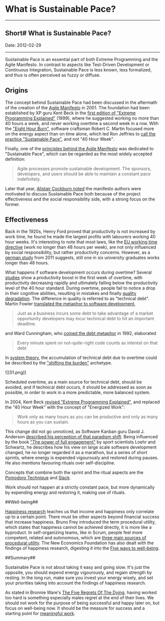 # What is Sustainable Pace?
----

Short# What is Sustainable Pace?
----

Date: 2012-02-29

----
 

Sustainable Pace is an essential part of both Extreme Programming and the Agile Manifesto. In contrast to aspects like Test-Driven Development or Continuous Integration, Sustainable Pace is less known, less formalized, and thus is often perceived as fuzzy or diffuse.

## Origins ##

The concept behind Sustainable Pace had been discussed in the aftermath of the creation of the [Agile Manifesto](http://agilemanifesto.org) in 2001. The foundation had been established by XP guru Kent Beck in the [first edition of "Extreme Programming Explained"](http://www.amazon.com/Extreme-Programming-Explained-Embrace-Change/dp/0201616416/) (1999), where he suggested working no more than 40 hours a week, and never working overtime a second week in a row. With the ["Eight Hour Burn"](http://c2.com/cgi/wiki?EightHourBurn), software craftsman Robert C. Martin focused more on the energy aspect than on time alone, which led Ron Jeffries to [call the practice "Sustainable Pace"](http://c2.com/cgi/wiki?SustainablePace), and not "40 Hour Week".

Finally, one of the [principles behind the Agile Manifesto](http://agilemanifesto.org/principles.html) was dedicated to "Sustainable Pace", which can be regarded as the most widely accepted definition:

> Agile processes promote sustainable development. The sponsors, developers, and users should be able to maintain a constant pace indefinitely.

Later that year, [Alistair Cockburn noted](http://www.amazon.com/Agile-Software-Development-Cooperative-Game/dp/0321482751) the manifesto authors were motivated to discuss Sustainable Pace both because of the project effectiveness and the social responsibility side, with a strong focus on the former.

## Effectiveness ##

Back in the 1920s, Henry Ford proved that productivity is not increased by work time, he found he made the largest profits with labourers working 40 hour weeks. It's interesting to note that most laws, like the [EU working time directive](http://en.wikipedia.org/wiki/Working_Time_Directive) (work no longer than 48 hours per week), are not only influenced by social responsibility, but rather productivity concerns. However, as a [german study](http://www.berufsstrategie.de/nachrichten-jobwelt-bewerbung/ueberstunden.php) from 2011 suggests, still one in six university graduates works longer than 48 hours.

What happens if software development occurs during overtime? Several [studies](http://lunar.lostgarden.com/Rules%20of%20Productivity.pdf) show a productivity boost in the first week of overtime, with productivity decreasing rapidly and ultimately falling below the productivity level of the 40 hour standard. During overtime, people fail to notice a drop in their cognitive abilities, resulting in mistakes and finally [quality degradation](http://blog.agilegamedevelopment.com/2008/06/scrum-overtime.html). The difference in quality is referred to as "technical debt". Martin Fowler [translated the metaphor to software development](http://www.martinfowler.com/bliki/TechnicalDebt.html),

> Just as a business incurs some debt to take advantage of a market opportunity developers may incur technical debt to hit an important deadline.

and Ward Cunningham, who [coined the debt metaphor](http://c2.com/doc/oopsla92.html) in 1992, elaborated

> Every minute spent on not-quite-right code counts as interest on that debt

In [system theory](fifth-discipline), the accumulation of technical debt due to overtime could be described by the ["shifting the burden"](http://www.systems-thinking.org/theWay/ssb/sb.htm) archetype.

![[01.png]]

Scheduled overtime, as a main source for technical debt, should be avoided, and if technical debt occurs, it should be addressed as soon as possible, in order to work in a more predictable, more balanced system.

In 2004, Kent Beck [revised "Extreme Programming Explained"](http://www.amazon.com/Extreme-Programming-Explained-Embrace-Change/dp/0321278658/), and replaced the "40 Hour Week" with the concept of "Energized Work":

> Work only as many hours as you can be productive and only as many hours as you can sustain.

This change did not go unnoticed, as Software Kanban guru David J. Anderson [described his perception of that paradigm shift](http://www.agilemanagement.net/index.php/blog/Where_did_the_40_Hour_Week_Go/). Being influenced by the book ["The power of full engagement"](http://www.amazon.com/exec/obidos/ISBN=0743226755/thelairdorganisaA) by sport scientists Loehr and Schwartz, he describes how his view on large scale software development changed, he no longer regarded it as a marathon, but a series of short sprints, where energy is expended vigourously and restored during pauses. He also mentions favouring rituals over self-discipline.

Concepts that combine both the sprint and the ritual aspects are the [Pomodoro Technique](pomodoro-technique) and [Slack](slack).

Work should not happen at a strictly constant pace, but more dynamically by expending energy and restoring it, making use of rituals.

##Well-being##

[Happiness research](happiness) teaches us that income and happiness only correlate up to a certain point. There must be other aspects beyond financial success that increase happiness. Bruno Frey introduced the term procedural utility, which states that happiness cannot be achieved directly, it is more like a byproduct. In self-organizing teams, like in Scrum, people feel more competent, related and autonomous, which are [three main sources of procedural utility](scrum-and-happiness-research). The New Economics Foundation has also dealt with the findings of happiness research, digesting it into the [Five ways to well-being](http://neweconomics.org/projects/five-ways-well-being).

##Summary##

Sustainable Pace is not about taking it easy and going slow. It's just the opposite, you should expend energy vigourously, and regain strength by resting. In the long run, make sure you invest your energy wisely, and set your priorities taking into account the findings of happiness research.

As stated in Bronnie Ware's [The Five Regrets Of The Dying](http://www.bronnieware.com/regrets-of-the-dying), having worked too hard is something especially males regret at the end of their lives. We should not work for the purpose of being successful and happy later on, but focus on well-being now. It should be the measure for success and a starting point for [meaningful work](http://www.businessweek.com/magazine/content/11_17/b4225060960537.htm).

